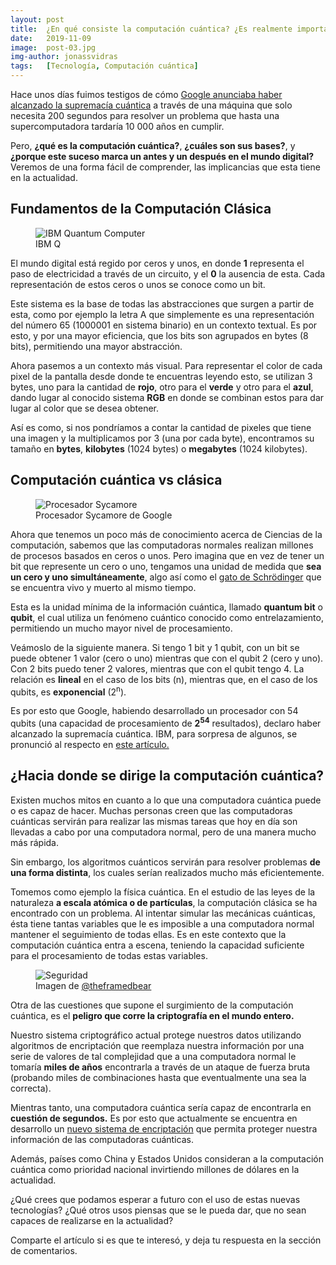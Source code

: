```yaml
---
layout: post
title:  ¿En qué consiste la computación cuántica? ¿Es realmente importante?
date:   2019-11-09
image:  post-03.jpg
img-author: jonassvidras
tags:   [Tecnología, Computación cuántica]
---
```

Hace unos días fuimos testigos de cómo [Google anunciaba haber alcanzado la supremacía cuántica](https://www.nature.com/articles/s41586-019-1666-5) a través de una máquina que solo necesita 200 segundos para resolver un problema que hasta una supercomputadora tardaría 10 000 años en cumplir.

Pero, **¿qué es la computación cuántica?**, **¿cuáles son sus bases?**, y **¿porque este suceso marca un antes y un después en el mundo digital?** Veremos de una forma fácil de comprender, las implicancias que esta tiene en la actualidad.

## Fundamentos de la Computación Clásica

<figure>
  <img src="{{site.baseurl}}/img/ibmq.webp" alt="IBM Quantum Computer">
  <figcaption class="image-caption">IBM Q</figcaption>
</figure>

El mundo digital está regido por ceros y unos, en donde **1** representa el paso de electricidad a través de un circuito, y el **0** la ausencia de esta. Cada representación de estos ceros o unos se conoce como un bit.

Este sistema es la base de todas las abstracciones que surgen a partir de esta, como por ejemplo la letra A que simplemente es una representación del número 65 (1000001 en sistema binario) en un contexto textual. Es por esto, y por una mayor eficiencia, que los bits son agrupados en bytes (8 bits), permitiendo una mayor abstracción.

Ahora pasemos a un contexto más visual. Para representar el color de cada pixel de la pantalla desde donde te encuentras leyendo esto, se utilizan 3 bytes, uno para la cantidad de **rojo**, otro para el **verde** y otro para el **azul**, dando lugar al conocido sistema **RGB** en donde se combinan estos para dar lugar al color que se desea obtener.

Así es como, si nos pondríamos a contar la cantidad de pixeles que tiene una imagen y la multiplicamos por 3 (una por cada byte), encontramos su tamaño en **bytes**, **kilobytes** (1024 bytes) o **megabytes** (1024 kilobytes).

## Computación cuántica vs clásica

<figure>
  <img src="{{site.baseurl}}/img/sycamore.jpg" alt="Procesador Sycamore">
  <figcaption class="image-caption">Procesador Sycamore de Google</figcaption>
</figure>

Ahora que tenemos un poco más de conocimiento acerca de Ciencias de la computación, sabemos que las computadoras normales realizan millones de procesos basados en ceros o unos. Pero imagina que en vez de tener un bit que represente un cero o uno, tengamos una unidad de medida que **sea un cero y uno simultáneamente**, algo así como el [gato de Schrödinger](https://www.youtube.com/watch?v=WMnjRIx3_XE)  que se encuentra vivo y muerto al mismo tiempo.

Esta es la unidad mínima de la información cuántica, llamado **quantum bit** o **qubit**, el cual utiliza un fenómeno cuántico conocido como entrelazamiento, permitiendo un mucho mayor nivel de procesamiento.

Veámoslo de la siguiente manera. Si tengo 1 bit y 1 qubit, con un bit se puede obtener 1 valor (cero o uno) mientras que con el qubit 2 (cero y uno). Con 2 bits puedo tener 2 valores, mientras que con el qubit tengo 4. La relación es **lineal** en el caso de los bits (n), mientras que, en el caso de los qubits, es **exponencial** (2<sup>n</sup>).

Es por esto que Google, habiendo desarrollado un procesador con 54 qubits (una capacidad de procesamiento de **2<sup>54</sup>** resultados), declaro haber alcanzado la supremacía cuántica. IBM, para sorpresa de algunos, se pronunció al respecto en [este artículo.](https://www.ibm.com/blogs/research/2019/10/on-quantum-supremacy/)

## ¿Hacia donde se dirige la computación cuántica?

Existen muchos mitos en cuanto a lo que una computadora cuántica puede o es capaz de hacer. Muchas personas creen que las computadoras cuánticas servirán para realizar las mismas tareas que hoy en día son llevadas a cabo por una computadora normal, pero de una manera mucho más rápida.

Sin embargo, los algoritmos cuánticos servirán para resolver problemas **de una forma distinta**, los cuales serían realizados mucho más eficientemente.

Tomemos como ejemplo la física cuántica. En el estudio de las leyes de la naturaleza **a escala atómica o de partículas**, la computación clásica se ha encontrado con un problema. Al intentar simular las mecánicas cuánticas, ésta tiene tantas variables que le es imposible a una computadora normal mantener el seguimiento de todas ellas. Es en este contexto que la computación cuántica entra a escena, teniendo la capacidad suficiente para el procesamiento de todas estas variables.

<figure>
  <img src="{{site.baseurl}}/img/security.jpg" alt="Seguridad">
  <figcaption class="image-caption">Imagen de <a href="https://unsplash.com/@theframedbear">@theframedbear</a></figcaption>
</figure>

Otra de las cuestiones que supone el surgimiento de la computación cuántica, es el **peligro que corre la criptografía en el mundo entero.**

Nuestro sistema criptográfico actual protege nuestros datos utilizando algoritmos de encriptación que reemplaza nuestra información por una serie de valores de tal complejidad que a una computadora normal le tomaría **miles de años** encontrarla a través de un ataque de fuerza bruta (probando miles de combinaciones hasta que eventualmente una sea la correcta).

Mientras tanto, una computadora cuántica sería capaz de encontrarla en **cuestión de segundos.**
Es por esto que actualmente se encuentra en desarrollo un [nuevo sistema de encriptación](https://www.scientificamerican.com/article/new-encryption-system-protects-data-from-quantum-computers/) que permita proteger nuestra información de las computadoras cuánticas.

Además, países como China y Estados Unidos consideran a la computación cuántica como prioridad nacional invirtiendo millones de dólares en la actualidad.

¿Qué crees que podamos esperar a futuro con el uso de estas nuevas tecnologías? ¿Qué otros usos piensas que se le pueda dar, que no sean capaces de realizarse en la actualidad?

Comparte el artículo si es que te interesó, y deja tu respuesta en la sección de comentarios.
